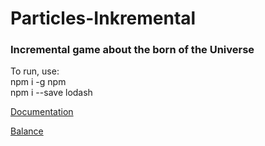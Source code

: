 # Particles-Inkremental
<h3> Incremental game about the born of the Universe </h3>

<p> To run, use:
<br/>
 npm i -g npm
<br />
npm i --save lodash
</p>
<p><a href="https://docs.google.com/document/d/1vC7dB-hfXt4YIim3n20Kpgeuqa-e53XshqbfkaDxukw/edit" target="_blank">Documentation</a></p>

<p><a href="https://docs.google.com/spreadsheets/d/1boChwxRN8kr0gmgkNqcCczIPe7aK3F1StP_-WgiS_9Y/edit#gid=0" target="_blank">Balance</a></p>
